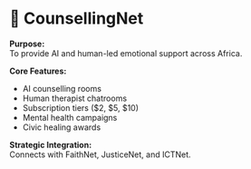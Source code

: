 # 🧠 CounsellingNet

**Purpose:**  
To provide AI and human-led emotional support across Africa.

**Core Features:**
- AI counselling rooms
- Human therapist chatrooms
- Subscription tiers ($2, $5, $10)
- Mental health campaigns
- Civic healing awards

**Strategic Integration:**  
Connects with FaithNet, JusticeNet, and ICTNet.
